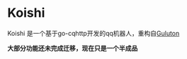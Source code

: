 # Koishi

Koishi 是一个基于go-cqhttp开发的qq机器人，重构自[Guluton](https://github.com/Klutton/Guluton)

**大部分功能还未完成迁移，现在只是一个半成品**